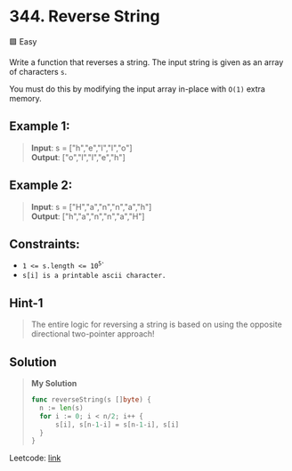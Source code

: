 # 344. Reverse String
🟩 Easy

Write a function that reverses a string. The input string is given as an array of characters `s`.

You must do this by modifying the input array in-place with `O(1)` extra memory.

## Example 1:

> **Input**: s = ["h","e","l","l","o"] \
> **Output**: ["o","l","l","e","h"]

## Example 2:

> **Input**: s = ["H","a","n","n","a","h"] \
> **Output**: ["h","a","n","n","a","H"]
 

## Constraints:
* <code>1 <= s.length <= 10<sup>5</sup></code>`
* `s[i] is a printable ascii character.`

## Hint-1
> The entire logic for reversing a string is based on using the opposite directional two-pointer approach!

## Solution
> **My Solution**
> ```go
> func reverseString(s []byte) {
> 	n := len(s)
> 	for i := 0; i < n/2; i++ {
> 		s[i], s[n-1-i] = s[n-1-i], s[i]
> 	}
> }
> ```

Leetcode: [link](https://leetcode.com/problems/reverse-string/description/)